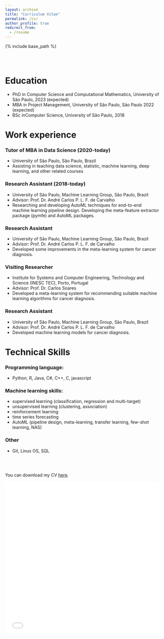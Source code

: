 ```yaml
---
layout: archive
title: "Curriculum Vitae"
permalink: /cv/
author_profile: true
redirect_from:
  - /resume
---
```


{% include base_path %}

<br>
<br>

Education
=========
* PhD in Computer Science and Computational Mathematics, University of São Paulo, 2023 (expected)
* MBA in Project Management, University of São Paulo, São Paulo 2022 (expected)
* BSc inComputer Science, University of São Paulo, 2018


Work experience
===============
### Tutor of MBA in Data Science (2020-today) 
  * University of São Paulo, São Paulo, Brazil
  * Assisting in teaching data science, statistic, machine learning, deep learning, and other related courses

### Research Assistant (2018-today)
  * University of São Paulo, Machine Learning Group, São Paulo, Brazil
  * Advisor: Prof. Dr. André Carlos P. L. F. de Carvalho
  * Researching and developing AutoML techniques for end-to-end machine learning pipeline design. Developing the meta-feature extractor package (pymfe) and AutoML packages.

### Research Assistant
  * University of São Paulo, Machine Learning Group, São Paulo, Brazil
  * Advisor: Prof. Dr. André Carlos P. L. F. de Carvalho
  * Developed some improvements in the meta-learning system for cancer diagnosis.

### Visiting Researcher
  * Institute for Systems and Computer Engineering, Technology and Science (INESC TEC), Porto, Portugal
  * Advisor: Prof. Dr. Carlos Soares
  * Developed a meta-learning system for recommending suitable machine learning algorithms for cancer diagnosis.

### Research Assistant
  * University of São Paulo, Machine Learning Group, São Paulo, Brazil
  * Advisor: Prof. Dr. André Carlos P. L. F. de Carvalho
  * Developed machine learning models for cancer diagnosis.


Technical Skills
================

### Programming language:
- Python, R, Java, C#, C++, C, javascript

### Machine learning skills:
- supervised learning (classification, regression and multi-target)
- unsupervised learning (clustering, association)
- reinforcement learning
- time series forecasting
- AutoML (pipeline design, meta-learning, transfer learning, few-shot learning, NAS)

### Other
- Git, Linux OS, SQL

<br>
<br>

You can download my CV [here](/files/ealcobaca_cv.pdf).
<iframe src="/files/ealcobaca_cv.pdf" width="100%" height="500" frameborder="no" border="0" marginwidth="0" marginheight="0"></iframe>
